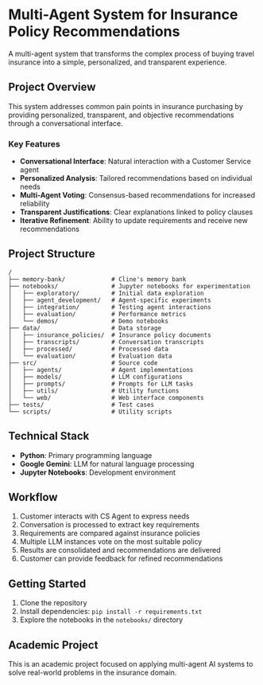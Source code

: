 # Multi-Agent System for Insurance Policy Recommendations

A multi-agent system that transforms the complex process of buying travel insurance into a simple, personalized, and transparent experience.

## Project Overview

This system addresses common pain points in insurance purchasing by providing personalized, transparent, and objective recommendations through a conversational interface.

### Key Features

- **Conversational Interface**: Natural interaction with a Customer Service agent
- **Personalized Analysis**: Tailored recommendations based on individual needs
- **Multi-Agent Voting**: Consensus-based recommendations for increased reliability
- **Transparent Justifications**: Clear explanations linked to policy clauses
- **Iterative Refinement**: Ability to update requirements and receive new recommendations

## Project Structure

```
/
├── memory-bank/             # Cline's memory bank
├── notebooks/               # Jupyter notebooks for experimentation
│   ├── exploratory/         # Initial data exploration
│   ├── agent_development/   # Agent-specific experiments
│   ├── integration/         # Testing agent interactions
│   ├── evaluation/          # Performance metrics
│   └── demos/               # Demo notebooks
├── data/                    # Data storage
│   ├── insurance_policies/  # Insurance policy documents
│   ├── transcripts/         # Conversation transcripts
│   ├── processed/           # Processed data
│   └── evaluation/          # Evaluation data
├── src/                     # Source code
│   ├── agents/              # Agent implementations
│   ├── models/              # LLM configurations
│   ├── prompts/             # Prompts for LLM tasks
│   ├── utils/               # Utility functions
│   └── web/                 # Web interface components
├── tests/                   # Test cases
└── scripts/                 # Utility scripts
```

## Technical Stack

- **Python**: Primary programming language
- **Google Gemini**: LLM for natural language processing
- **Jupyter Notebooks**: Development environment

## Workflow

1. Customer interacts with CS Agent to express needs
2. Conversation is processed to extract key requirements
3. Requirements are compared against insurance policies
4. Multiple LLM instances vote on the most suitable policy
5. Results are consolidated and recommendations are delivered
6. Customer can provide feedback for refined recommendations

## Getting Started

1. Clone the repository
2. Install dependencies: `pip install -r requirements.txt`
3. Explore the notebooks in the `notebooks/` directory

## Academic Project

This is an academic project focused on applying multi-agent AI systems to solve real-world problems in the insurance domain.
